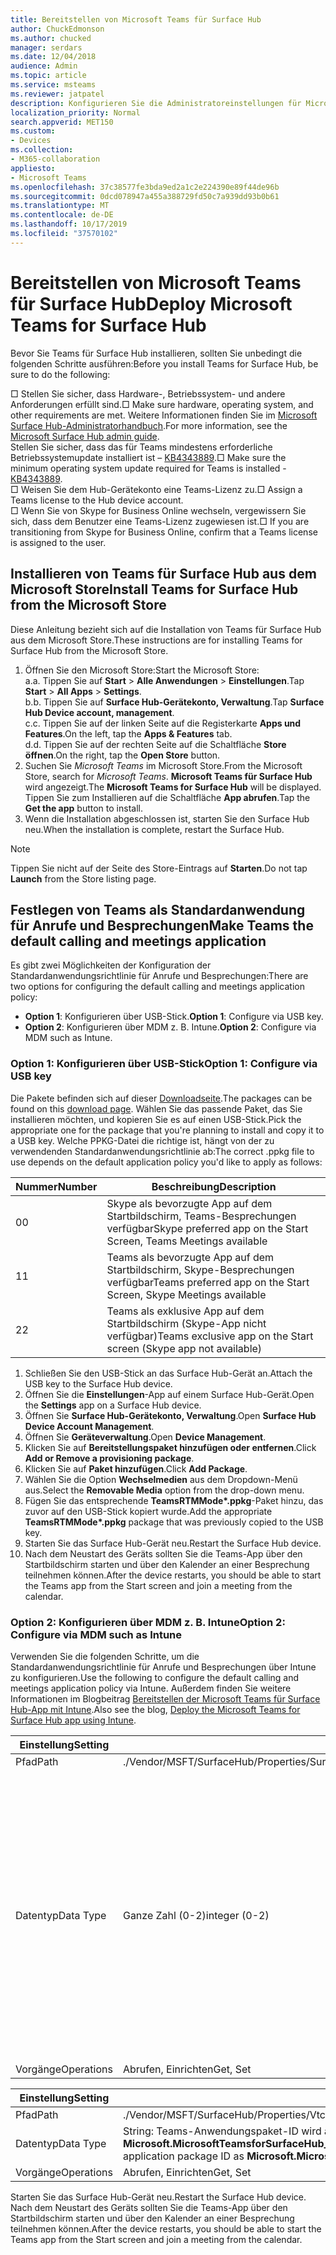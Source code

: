 ```yaml
---
title: Bereitstellen von Microsoft Teams für Surface Hub
author: ChuckEdmonson
ms.author: chucked
manager: serdars
ms.date: 12/04/2018
audience: Admin
ms.topic: article
ms.service: msteams
ms.reviewer: jatpatel
description: Konfigurieren Sie die Administratoreinstellungen für Microsoft Teams für Surface Hub.
localization_priority: Normal
search.appverid: MET150
ms.custom:
- Devices
ms.collection:
- M365-collaboration
appliesto:
- Microsoft Teams
ms.openlocfilehash: 37c38577fe3bda9ed2a1c2e224390e89f44de96b
ms.sourcegitcommit: 0dcd078947a455a388729fd50c7a939dd93b0b61
ms.translationtype: MT
ms.contentlocale: de-DE
ms.lasthandoff: 10/17/2019
ms.locfileid: "37570102"
---
```

<a name="deploy-microsoft-teams-for-surface-hub"></a><span data-ttu-id="27153-103">Bereitstellen von Microsoft Teams für Surface Hub</span><span class="sxs-lookup"><span data-stu-id="27153-103">Deploy Microsoft Teams for Surface Hub</span></span>
======================================

<span data-ttu-id="27153-104">Bevor Sie Teams für Surface Hub installieren, sollten Sie unbedingt die folgenden Schritte ausführen:</span><span class="sxs-lookup"><span data-stu-id="27153-104">Before you install Teams for Surface Hub, be sure to do the following:</span></span>

 <span data-ttu-id="27153-105">□ Stellen Sie sicher, dass Hardware-, Betriebssystem- und andere Anforderungen erfüllt sind.</span><span class="sxs-lookup"><span data-stu-id="27153-105">□ Make sure hardware, operating system, and other requirements are met.</span></span> <span data-ttu-id="27153-106">Weitere Informationen finden Sie im [Microsoft Surface Hub-Administratorhandbuch](https://docs.microsoft.com/surface-hub/).</span><span class="sxs-lookup"><span data-stu-id="27153-106">For more information, see the [Microsoft Surface Hub admin guide](https://docs.microsoft.com/surface-hub/).</span></span><br>
 <span data-ttu-id="27153-107">Stellen Sie sicher, dass das für Teams mindestens erforderliche Betriebssystemupdate installiert ist – [KB4343889](https://support.microsoft.com/help/4343889).</span><span class="sxs-lookup"><span data-stu-id="27153-107">□ Make sure the minimum operating system update required for Teams is installed - [KB4343889](https://support.microsoft.com/help/4343889).</span></span><br>
 <span data-ttu-id="27153-108">□ Weisen Sie dem Hub-Gerätekonto eine Teams-Lizenz zu.</span><span class="sxs-lookup"><span data-stu-id="27153-108">□ Assign a Teams license to the Hub device account.</span></span><br>
 <span data-ttu-id="27153-109">□ Wenn Sie von Skype for Business Online wechseln, vergewissern Sie sich, dass dem Benutzer eine Teams-Lizenz zugewiesen ist.</span><span class="sxs-lookup"><span data-stu-id="27153-109">□ If you are transitioning from Skype for Business Online, confirm that a Teams license is assigned to the user.</span></span>

## <a name="install-teams-for-surface-hub-from-the-microsoft-store"></a><span data-ttu-id="27153-110">Installieren von Teams für Surface Hub aus dem Microsoft Store</span><span class="sxs-lookup"><span data-stu-id="27153-110">Install Teams for Surface Hub from the Microsoft Store</span></span> 

<span data-ttu-id="27153-111">Diese Anleitung bezieht sich auf die Installation von Teams für Surface Hub aus dem Microsoft Store.</span><span class="sxs-lookup"><span data-stu-id="27153-111">These instructions are for installing Teams for Surface Hub from the Microsoft Store.</span></span> 
 
1. <span data-ttu-id="27153-112">Öffnen Sie den Microsoft Store:</span><span class="sxs-lookup"><span data-stu-id="27153-112">Start the Microsoft Store:</span></span><br>
   <span data-ttu-id="27153-113">a.</span><span class="sxs-lookup"><span data-stu-id="27153-113">a.</span></span> <span data-ttu-id="27153-114">Tippen Sie auf **Start** > **Alle Anwendungen** > **Einstellungen**.</span><span class="sxs-lookup"><span data-stu-id="27153-114">Tap **Start** > **All Apps** > **Settings**.</span></span><br> <span data-ttu-id="27153-115">b.</span><span class="sxs-lookup"><span data-stu-id="27153-115">b.</span></span> <span data-ttu-id="27153-116">Tippen Sie auf **Surface Hub-Gerätekonto, Verwaltung**.</span><span class="sxs-lookup"><span data-stu-id="27153-116">Tap **Surface Hub Device account, management**.</span></span><br>
   <span data-ttu-id="27153-117">c.</span><span class="sxs-lookup"><span data-stu-id="27153-117">c.</span></span> <span data-ttu-id="27153-118">Tippen Sie auf der linken Seite auf die Registerkarte **Apps und Features**.</span><span class="sxs-lookup"><span data-stu-id="27153-118">On the left, tap the **Apps & Features** tab.</span></span><br> <span data-ttu-id="27153-119">d.</span><span class="sxs-lookup"><span data-stu-id="27153-119">d.</span></span> <span data-ttu-id="27153-120">Tippen Sie auf der rechten Seite auf die Schaltfläche **Store öffnen**.</span><span class="sxs-lookup"><span data-stu-id="27153-120">On the right, tap the **Open Store** button.</span></span> 
2. <span data-ttu-id="27153-121">Suchen Sie *Microsoft Teams* im Microsoft Store.</span><span class="sxs-lookup"><span data-stu-id="27153-121">From the Microsoft Store, search for *Microsoft Teams*.</span></span> <span data-ttu-id="27153-122">**Microsoft Teams für Surface Hub** wird angezeigt.</span><span class="sxs-lookup"><span data-stu-id="27153-122">The **Microsoft Teams for Surface Hub** will be displayed.</span></span> <span data-ttu-id="27153-123">Tippen Sie zum Installieren auf die Schaltfläche **App abrufen**.</span><span class="sxs-lookup"><span data-stu-id="27153-123">Tap the **Get the app** button to install.</span></span>  
3. <span data-ttu-id="27153-124">Wenn die Installation abgeschlossen ist, starten Sie den Surface Hub neu.</span><span class="sxs-lookup"><span data-stu-id="27153-124">When the installation is complete, restart the Surface Hub.</span></span> 

> [!NOTE]
> <span data-ttu-id="27153-125">Tippen Sie nicht auf der Seite des Store-Eintrags auf **Starten**.</span><span class="sxs-lookup"><span data-stu-id="27153-125">Do not tap **Launch** from the Store listing page.</span></span>

## <a name="make-teams-the-default-calling-and-meetings-application"></a><span data-ttu-id="27153-126">Festlegen von Teams als Standardanwendung für Anrufe und Besprechungen</span><span class="sxs-lookup"><span data-stu-id="27153-126">Make Teams the default calling and meetings application</span></span>
 
<span data-ttu-id="27153-127">Es gibt zwei Möglichkeiten der Konfiguration der Standardanwendungsrichtlinie für Anrufe und Besprechungen:</span><span class="sxs-lookup"><span data-stu-id="27153-127">There are two options for configuring the default calling and meetings application policy:</span></span> 

- <span data-ttu-id="27153-128">**Option 1**: Konfigurieren über USB-Stick.</span><span class="sxs-lookup"><span data-stu-id="27153-128">**Option 1**: Configure via USB key.</span></span> 
- <span data-ttu-id="27153-129">**Option 2**: Konfigurieren über MDM z. B. Intune.</span><span class="sxs-lookup"><span data-stu-id="27153-129">**Option 2**: Configure via MDM such as Intune.</span></span>
 
### <a name="option-1-configure-via-usb-key"></a><span data-ttu-id="27153-130">Option 1: Konfigurieren über USB-Stick</span><span class="sxs-lookup"><span data-stu-id="27153-130">Option 1: Configure via USB key</span></span> 
 
<span data-ttu-id="27153-131">Die Pakete befinden sich auf dieser [Downloadseite](https://1drv.ms/f/s!ArcnbnREun0Vnp9Wps9MlWB-UJZw3g).</span><span class="sxs-lookup"><span data-stu-id="27153-131">The packages can be found on this [download page](https://1drv.ms/f/s!ArcnbnREun0Vnp9Wps9MlWB-UJZw3g).</span></span> <span data-ttu-id="27153-132">Wählen Sie das passende Paket, das Sie installieren möchten, und kopieren Sie es auf einen USB-Stick.</span><span class="sxs-lookup"><span data-stu-id="27153-132">Pick the appropriate one for the package that you're planning to install and copy it to a USB key.</span></span> <span data-ttu-id="27153-133">Welche PPKG-Datei die richtige ist, hängt von der zu verwendenden Standardanwendungsrichtlinie ab:</span><span class="sxs-lookup"><span data-stu-id="27153-133">The correct .ppkg file to use depends on the default application policy you'd like to apply as follows:</span></span> 

|<span data-ttu-id="27153-134">Nummer</span><span class="sxs-lookup"><span data-stu-id="27153-134">Number</span></span>  |<span data-ttu-id="27153-135">Beschreibung</span><span class="sxs-lookup"><span data-stu-id="27153-135">Description</span></span>  |
|---------|---------|
|<span data-ttu-id="27153-136">0</span><span class="sxs-lookup"><span data-stu-id="27153-136">0</span></span>     | <span data-ttu-id="27153-137">Skype als bevorzugte App auf dem Startbildschirm, Teams-Besprechungen verfügbar</span><span class="sxs-lookup"><span data-stu-id="27153-137">Skype preferred app on the Start Screen, Teams Meetings available</span></span>        |
|<span data-ttu-id="27153-138">1</span><span class="sxs-lookup"><span data-stu-id="27153-138">1</span></span>     | <span data-ttu-id="27153-139">Teams als bevorzugte App auf dem Startbildschirm, Skype-Besprechungen verfügbar</span><span class="sxs-lookup"><span data-stu-id="27153-139">Teams preferred app on the Start Screen, Skype Meetings available</span></span>        |
|<span data-ttu-id="27153-140">2</span><span class="sxs-lookup"><span data-stu-id="27153-140">2</span></span>     | <span data-ttu-id="27153-141">Teams als exklusive App auf dem Startbildschirm (Skype-App nicht verfügbar)</span><span class="sxs-lookup"><span data-stu-id="27153-141">Teams exclusive app on the Start screen (Skype app not available)</span></span>        |
 
1. <span data-ttu-id="27153-142">Schließen Sie den USB-Stick an das Surface Hub-Gerät an.</span><span class="sxs-lookup"><span data-stu-id="27153-142">Attach the USB key to the Surface Hub device.</span></span> 
2. <span data-ttu-id="27153-143">Öffnen Sie die **Einstellungen**-App auf einem Surface Hub-Gerät.</span><span class="sxs-lookup"><span data-stu-id="27153-143">Open the **Settings** app on a Surface Hub device.</span></span> 
3. <span data-ttu-id="27153-144">Öffnen Sie **Surface Hub-Gerätekonto, Verwaltung**.</span><span class="sxs-lookup"><span data-stu-id="27153-144">Open **Surface Hub Device Account Management**.</span></span>
4. <span data-ttu-id="27153-145">Öffnen Sie **Geräteverwaltung**.</span><span class="sxs-lookup"><span data-stu-id="27153-145">Open **Device Management**.</span></span> 
5. <span data-ttu-id="27153-146">Klicken Sie auf **Bereitstellungspaket hinzufügen oder entfernen**.</span><span class="sxs-lookup"><span data-stu-id="27153-146">Click **Add or Remove a provisioning package**.</span></span> 
6. <span data-ttu-id="27153-147">Klicken Sie auf **Paket hinzufügen**.</span><span class="sxs-lookup"><span data-stu-id="27153-147">Click **Add Package**.</span></span>
7. <span data-ttu-id="27153-148">Wählen Sie die Option **Wechselmedien** aus dem Dropdown-Menü aus.</span><span class="sxs-lookup"><span data-stu-id="27153-148">Select the **Removable Media** option from the drop-down menu.</span></span> 
8. <span data-ttu-id="27153-149">Fügen Sie das entsprechende <strong>TeamsRTMMode\*.ppkg</strong>-Paket hinzu, das zuvor auf den USB-Stick kopiert wurde.</span><span class="sxs-lookup"><span data-stu-id="27153-149">Add the appropriate <strong>TeamsRTMMode\*.ppkg</strong> package that was previously copied to the USB key.</span></span> 
9. <span data-ttu-id="27153-150">Starten Sie das Surface Hub-Gerät neu.</span><span class="sxs-lookup"><span data-stu-id="27153-150">Restart the Surface Hub device.</span></span> 
10. <span data-ttu-id="27153-151">Nach dem Neustart des Geräts sollten Sie die Teams-App über den Startbildschirm starten und über den Kalender an einer Besprechung teilnehmen können.</span><span class="sxs-lookup"><span data-stu-id="27153-151">After the device restarts, you should be able to start the Teams app from the Start screen and join a meeting from the calendar.</span></span> 

### <a name="option-2-configure-via-mdm-such-as-intune"></a><span data-ttu-id="27153-152">Option 2: Konfigurieren über MDM z. B. Intune</span><span class="sxs-lookup"><span data-stu-id="27153-152">Option 2: Configure via MDM such as Intune</span></span> 

<span data-ttu-id="27153-153">Verwenden Sie die folgenden Schritte, um die Standardanwendungsrichtlinie für Anrufe und Besprechungen über Intune zu konfigurieren.</span><span class="sxs-lookup"><span data-stu-id="27153-153">Use the following to configure the default calling and meetings application policy via Intune.</span></span> <span data-ttu-id="27153-154">Außerdem finden Sie weitere Informationen im Blogbeitrag [Bereitstellen der Microsoft Teams für Surface Hub-App mit Intune](https://y0av.me/2018/07/16/deploy-the-microsoft-teams-for-surface-hub-app-using-intune/).</span><span class="sxs-lookup"><span data-stu-id="27153-154">Also see the blog, [Deploy the Microsoft Teams for Surface Hub app using Intune](https://y0av.me/2018/07/16/deploy-the-microsoft-teams-for-surface-hub-app-using-intune/).</span></span>

|<span data-ttu-id="27153-155">Einstellung</span><span class="sxs-lookup"><span data-stu-id="27153-155">Setting</span></span>   |<span data-ttu-id="27153-156">Wert</span><span class="sxs-lookup"><span data-stu-id="27153-156">Value</span></span>    |<span data-ttu-id="27153-157">Beschreibung</span><span class="sxs-lookup"><span data-stu-id="27153-157">Description</span></span>    |
|----------|---------|---------|
|<span data-ttu-id="27153-158">Pfad</span><span class="sxs-lookup"><span data-stu-id="27153-158">Path</span></span>      | <span data-ttu-id="27153-159">./Vendor/MSFT/SurfaceHub/Properties/SurfaceHubMeetingMode</span><span class="sxs-lookup"><span data-stu-id="27153-159">./Vendor/MSFT/SurfaceHub/Properties/SurfaceHubMeetingMode</span></span>        |
|<span data-ttu-id="27153-160">Datentyp</span><span class="sxs-lookup"><span data-stu-id="27153-160">Data Type</span></span> | <span data-ttu-id="27153-161">Ganze Zahl (0-2)</span><span class="sxs-lookup"><span data-stu-id="27153-161">integer (0-2)</span></span>   |<span data-ttu-id="27153-162">0: Skype als bevorzugte App auf dem Startbildschirm, Teams-Besprechungen verfügbar</span><span class="sxs-lookup"><span data-stu-id="27153-162">0 - Skype preferred app on the Start Screen, Teams Meetings available</span></span><br><span data-ttu-id="27153-163">1: Teams als bevorzugte App auf dem Startbildschirm, Skype-Besprechungen verfügbar</span><span class="sxs-lookup"><span data-stu-id="27153-163">1 - Teams preferred app on the Start Screen, Skype Meetings available</span></span><br><span data-ttu-id="27153-164">2: Teams als exklusive App auf dem Startbildschirm (Skype-App nicht verfügbar)</span><span class="sxs-lookup"><span data-stu-id="27153-164">2 - Teams exclusive app on the Start screen (Skype app not available)</span></span> |
|<span data-ttu-id="27153-165">Vorgänge</span><span class="sxs-lookup"><span data-stu-id="27153-165">Operations</span></span>| <span data-ttu-id="27153-166">Abrufen, Einrichten</span><span class="sxs-lookup"><span data-stu-id="27153-166">Get, Set</span></span>        |

|<span data-ttu-id="27153-167">Einstellung</span><span class="sxs-lookup"><span data-stu-id="27153-167">Setting</span></span>   |<span data-ttu-id="27153-168">Wert</span><span class="sxs-lookup"><span data-stu-id="27153-168">Value</span></span>    |
|----------|---------|
|<span data-ttu-id="27153-169">Pfad</span><span class="sxs-lookup"><span data-stu-id="27153-169">Path</span></span>      | <span data-ttu-id="27153-170">./Vendor/MSFT/SurfaceHub/Properties/VtcAppPackageId</span><span class="sxs-lookup"><span data-stu-id="27153-170">./Vendor/MSFT/SurfaceHub/Properties/VtcAppPackageId</span></span>        |
|<span data-ttu-id="27153-171">Datentyp</span><span class="sxs-lookup"><span data-stu-id="27153-171">Data Type</span></span> | <span data-ttu-id="27153-172">String: Teams-Anwendungspaket-ID wird auf **Microsoft.MicrosoftTeamsforSurfaceHub_8wekyb3d8bbwe!Teams** festgelegt</span><span class="sxs-lookup"><span data-stu-id="27153-172">string - set string to Teams application package ID as **Microsoft.MicrosoftTeamsforSurfaceHub_8wekyb3d8bbwe!Teams**</span></span> |
|<span data-ttu-id="27153-173">Vorgänge</span><span class="sxs-lookup"><span data-stu-id="27153-173">Operations</span></span>| <span data-ttu-id="27153-174">Abrufen, Einrichten</span><span class="sxs-lookup"><span data-stu-id="27153-174">Get, Set</span></span>        |

<span data-ttu-id="27153-175">Starten Sie das Surface Hub-Gerät neu.</span><span class="sxs-lookup"><span data-stu-id="27153-175">Restart the Surface Hub device.</span></span> <span data-ttu-id="27153-176">Nach dem Neustart des Geräts sollten Sie die Teams-App über den Startbildschirm starten und über den Kalender an einer Besprechung teilnehmen können.</span><span class="sxs-lookup"><span data-stu-id="27153-176">After the device restarts, you should be able to start the Teams app from the Start screen and join a meeting from the calendar.</span></span>

